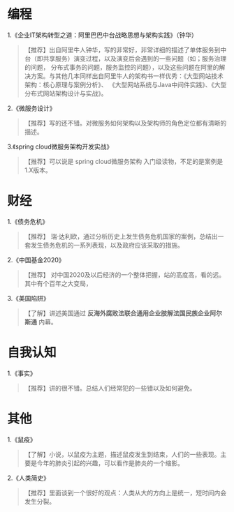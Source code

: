 # 编程
1.《企业IT架构转型之道：阿里巴巴中台战略思想与架构实践》（钟华）
> 【推荐】出自阿里牛人钟华，写的非常好，非常详细的描述了单体服务到中台（即共享服务）演变过程，以及演变后会遇到的一些问题（如；服务治理的问题，
分布式事务的问题，服务监控的问题），以及这些问题在阿里的解决方案。与其他几本同样出自阿里牛人的架构书一样优秀：《大型网站技术架构：核心原理与案例分析》、
《大型网站系统与Java中间件实践》、《大型分布式网站架构设计与实战》。

2.《微服务设计》
> 【推荐】写的还不错。对微服务如何架构以及架构师的角色定位都有清晰的描述。

3.《spring cloud微服务架构开发实战》
> 【推荐】可以说是 spring cloud微服务架构 入门级读物，不足的是案例是1.X版本。

# 财经
1.《债务危机》
> 【推荐】 瑞·达利欧，通过分析历史上发生债务危机国家的案例，总结出一套发生债务危机的一系列表现，以及政府应该采取的措施。

2.《中国基金2020》
> 【推荐】 对中国2020及以后经济的一个整体把握，站的高度高，看的远。其中有个百年之大变局，

3.《美国陷阱》
> 【了解】讲述美国通过 **反海外腐败法联合通用企业肢解法国民族企业阿尔斯通** 内幕。

# 自我认知
1.《事实》
> 【推荐】讲的很不错。总结人们经常犯的一些错以及如何避免。

# 其他
1.《鼠疫》
>【了解】小说，以鼠疫为主题，描述鼠疫发生到结束，人们的一些表现。主要是今年的肺炎引起的兴趣，可以看作是肺炎的一个缩影。

2.《人类简史》
> 【推荐】里面谈到一个很好的观点：人类从大的方向上是统一，短时间内会发生分裂。